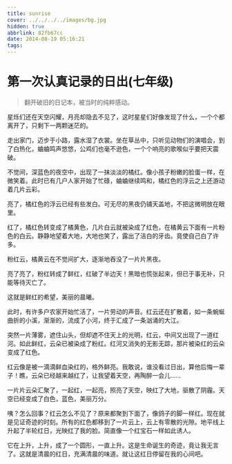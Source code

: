 ```yaml
---
title: sunrise
cover: ../../../../images/bg.jpg
hidden: true
abbrlink: 82fb67cc
date: 2014-08-19 05:16:21
tags:
---
```


# 第一次认真记录的**日出**(七年级)

> 翻开破旧的日记本，被当时的纯粹感动。

星烁们还在天空闪耀，月亮却隐去不见了，这时星星们好像发现了什么，一个个都离开了，只剩下一两颗迷茫的。

走出家门，迈步于小路，露水湿了衣裳。坐在草丛中，只听见动物们的演唱会，到了白热化，蛐蛐鸣声悠悠，公鸡们也毫不逊色，一个个响亮的歌喉似乎要把天震破。

不觉间，深蓝色的夜空中，出现了一抹淡淡的橘红。像小孩子粉嫩的脸蛋一样，在微笑着。此时已有几户人家开始了忙碌，蛐蛐继续鸣和，橘红色的浮云之上还游动着几片云彩。

亮了，橘红色的浮云已经有些发白。可无尽的黑夜仍铺天盖地，不把这微明放在眼里。

红了，橘红色转变成了橘黄色，几片白云就被染成了红色，在橘黄云下面有一片粉色的白云。静静地望着大地，大地也笑了，露出了洁白的牙齿。竟使自己白了许多。

粉红云，橘黄云在不觉间扩大，逐渐地吞没了一片片黑夜。

亮了亮了，粉红转成了鲜红，红破了半边天！黑暗也慌张起来，但已于事无补，只能等待灭亡了。

这就是鲜红的希望，美丽的晨曦。

此时，有许多户农家开始忙活了，一片劳动的声音。红云还在扩散着，如一条蜿蜒曲折的小溪，渐渐的，流成了小河，终于汇成了一条汹涌的大江。

突然一片薄雾，遮住山头，但却遮不住天上的光明，红云，中间又出现了一道红河。如此鲜红，云朵已被染成了粉红。红河又消失的无影无踪，那片被染红的云朵变成了红色。

红云像是被一滴滴鲜血染红的，格外鲜亮。我敢说，谁没看过日出，算他后悔一辈子！瞧，云朵已经越来越红了，让我望着天空，再陶醉一会儿......

一片片云朵汇聚了，一起红，一起亮，照亮了天空，映红了大地，驱散了阴霾。天空已经变成了白色，蓝色，美丽万分。

咦？怎么回事？红云怎么不见了？原来都聚到下面了，像鸽子的脚一样红。现在就是见证奇迹的时刻。所有的红色都移到了一片云上，云上有零散的光隙。地平线上升起了半轮红日，光映红了我的脸。简直像一个红宝石一样如此诱人。

它在上升，上升，成了一个圆形，一直上升。这是生命诞生的奇迹，竟让我无言了。这就是清晨的红日，充满清晨的味道。就让这红日停留在我的心间吧。

